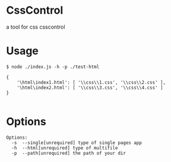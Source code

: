 # CssControl
a tool for css csscontrol

# Usage

```
$ node ./index.js -h -p ./test-html

{ 
    '\html\index1.html': [ '\\css\\1.css', '\\css\\2.css' ],
    '\html\index2.html': [ '\\css\\3.css', '\\css\\4.css' ] 
}


```
# Options
```
Options:
  -s  --single[unrequired] type of single pages app
  -h  --html[unrequired] type of multifile
  -p  --path[unrequired] the path of your dir
```
